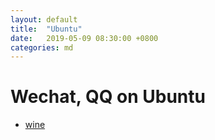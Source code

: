 ```yaml
---
layout: default
title:  "Ubuntu"
date:   2019-05-09 08:30:00 +0800
categories: md
---
```


# Wechat, QQ on Ubuntu

- [wine](https://blog.csdn.net/Scythe666/article/details/86592035)
